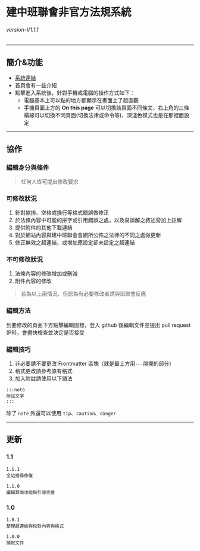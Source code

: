 # 建中班聯會非官方法規系統
###### *version-V1.1.1* 
---
## 簡介&功能
- [系統連結](https://cksc-laws.vercel.app/)
- 首頁會有一些介紹
- 點擊進入系統後，針對手機或電腦的操作方式如下：
  - 電腦基本上可以點的地方都顯示在畫面上了超直觀
  - 手機頁面上方的 **On this page** 可以切換該頁面不同條文，右上角的三條橫線可以切換不同頁面(切換法律或命令等)，深淺色模式也是在那裡面設定

---

## 協作
### 編輯身分與條件
> 任何人皆可提出修改要求

### 可修改狀況
1. 針對縮排、空格或換行等格式錯誤做修正
2. 於法條內容中可能的拼字或引用錯誤之處，以及易誤解之敘述旁加上註解
3. 提供附件的其他下載連結
4. 對於網站內容與建中班聯會會網所公佈之法律的不同之處做更新
5. 修正無效之超連結，或增加應設定卻未設定之超連結

### 不可修改狀況
1. 法條內容的修改增加或刪減
2. 附件內容的修改
> 若為以上兩情況，但認為有必要修改者請與班聯會反應

### 編輯方法
到要修改的頁面下方點擊編輯圖標，登入 github 後編輯文件並提出 pull request (PR)，會盡快檢查並決定是否接受

### 編輯技巧
1. 非必要請不要更改 Frontmatter 區塊（就是最上方用`---`隔開的部分）
2. 格式更改請參考原有格式
3. 加入附註請使用以下語法
```
:::note
附註文字
:::
```
除了 `note` 外還可以使用 `tip`、`caution`、`danger`

---

## 更新

### 1.1
```
1.1.1
全站搜尋修復

1.1.0
編輯頁面功能與引導完善
```

### 1.0
```
1.0.1
整理超連結與校對內容與格式

1.0.0
擷取文件
